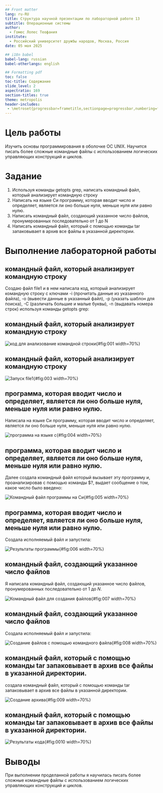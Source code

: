 ```yaml
---
## Front matter
lang: ru-RU
title: Структура научной презентации по лабораторной работе 13
subtitle: Операционные системы
author:
  - Гомес Лопес Теофания
institute:
  - Российский университет дружбы народов, Москва, Россия
date: 05 мая 2025

## i18n babel
babel-lang: russian
babel-otherlangs: english

## Formatting pdf
toc: false
toc-title: Содержание
slide_level: 2
aspectratio: 169
section-titles: true
theme: metropolis
header-includes:
 - \metroset{progressbar=frametitle,sectionpage=progressbar,numbering=fraction}
---
```


# Цель работы

Изучить основы программирования в оболочке ОС UNIX. Научится писать более сложные командные файлы с использованием логических управляющих конструкций и циклов.

# Задание

1. Используя команды getopts grep, написать командный файл, который анализирует командную строку 
2. Написать на языке Си программу, которая вводит число и определяет, является ли оно больше нуля, меньше нуля или равно нулю.
3. Написать командный файл, создающий указанное число файлов, пронумерованных последовательно от 1 до N
4. Написать командный файл, который с помощью команды tar запаковывает в архив все файлы в указанной директории.


# Выполнение лабораторной работы

## командный файл, который анализирует командную строку 

Создаю файл file1 и в нем написала код, который анализирует командную строку с ключами -i (прочитать данные из указанного файла), -o (вывести данные в указанный файл), -p (указать шаблон для поиска), -C (различать большие и малые буквы), -n (выдавать номера строк) используя команды getopts grep:

## командный файл, который анализирует командную строку 

![код для анализование командной строки](image/1.png){#fig:001 width=70%}

## командный файл, который анализирует командную строку 

![Запуск file1](image/3.png){#fig:003 width=70%}

## программa, которая вводит число и определяет, является ли оно больше нуля, меньше нуля или равно нулю.

Написала на языке Си программу, которая вводит число и определяет, является ли оно больше нуля, меньше нуля или равно нулю. 

![программа на языке с](image/4.png){#fig:004 width=70%}

## программa, которая вводит число и определяет, является ли оно больше нуля, меньше нуля или равно нулю.


Далее создала командный файл который вызывает эту программу и, проанализировав с помощью команды $?, выдает сообщение о том, какое число было введено:

![Командный файл программы на Си](image/5.png){#fig:005 width=70%}

## программa, которая вводит число и определяет, является ли оно больше нуля, меньше нуля или равно нулю.

Создала исполняемый файл и запустила:

![Результаты программы](image/6.png){#fig:006 width=70%}

## командный файл, создающий указанное число файлов

Я написала командный файл, создающий указанное число файлов, пронумерованных последовательно от 1 до 𝑁. 

![Командный файл для создания файлов](image/7.png){#fig:007 width=70%}

## командный файл, создающий указанное число файлов

Создала исполняемый файл и запустила:

![Создание файлов с помощью командного файла](image/8.png){#fig:008 width=70%}

## командный файл, который с помощью команды tar запаковывает в архив все файлы в указанной директории.

создала командный файл, который с помощью команды tar запаковывает в архив все файлы в указанной директории. 

![Создание архива](image/9.png){#fig:009 width=70%}

## командный файл, который с помощью команды tar запаковывает в архив все файлы в указанной директории.

![Результаты кода](image/10.png){#fig:0010 width=70%}

# Выводы

При выполнении проделанной работы я научилась писать более сложные командные файлы с использованием логических управляющих конструкций и циклов.
